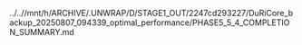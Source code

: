 ../..//mnt/h/ARCHIVE/.UNWRAP/D/STAGE1_OUT/2247cd293227/DuRiCore_backup_20250807_094339_optimal_performance/PHASE5_5_4_COMPLETION_SUMMARY.md